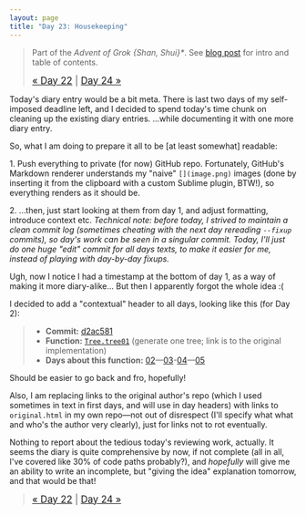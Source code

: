 ```yaml
---
layout: page
title: "Day 23: Housekeeping"
---
```


> Part of the _Advent of Grok {Shan, Shui}*_. See [blog post](/blog/2021-12-28-grok-shan-shui.html) for intro and table of contents.
>
> <big>[« Day 22](day22.html) | [Day 24 »](day24.html)</big>

Today's diary entry would be a bit meta. There is last two days of my self-imposed deadline left, and I decided to spend today's time chunk on cleaning up the existing diary entries. ...while documenting it with one more diary entry.

So, what I am doing to prepare it all to be [at least somewhat] readable:

1\. Push everything to private (for now) GitHub repo. Fortunately, GitHub's Markdown renderer understands my "naive" `[](image.png)` images (done by inserting it from the clipboard with a custom Sublime plugin, BTW!), so everything renders as it should be.

2\. ...then, just start looking at them from day 1, and adjust formatting, introduce context etc. _Technical note: before today, I strived to maintain a clean commit log (sometimes cheating with the next day rereading `--fixup` commits), so day's work can be seen in a singular commit. Today, I'll just do one huge "edit" commit for all days texts, to make it easier for me, instead of playing with day-by-day fixups._

Ugh, now I notice I had a timestamp at the bottom of day 1, as a way of making it more diary-alike... But then I apparently forgot the whole idea :(

I decided to add a "contextual" header to all days, looking like this (for Day 2):

> * **Commit:** [d2ac581](https://github.com/zverok/grok-shan-shui/commit/d2ac5814aff6beca016df1e67ac38ce55cebec91)
> * **Function:** [`Tree.tree01`](https://github.com/zverok/grok-shan-shui/blob/main/original.html#L744) (generate one tree; link is to the original implementation)
> * **Days about this function:** [02](day02.html)—[03](day03.html)-[04](day04.html)—[05](day05.html)

Should be easier to go back and fro, hopefully!

Also, I am replacing links to the original author's repo (which I used sometimes in text in first days, and will use in day headers) with links to `original.html` in my own repo—not out of disrespect (I'll specify what what and who's the author very clearly), just for links not to rot eventually.

Nothing to report about the tedious today's reviewing work, actually. It seems the diary is quite comprehensive by now, if not complete (all in all, I've covered like 30% of code paths probably?), and _hopefully_ will give me an ability to write an incomplete, but "giving the idea" explanation tomorrow, and that would be that!

> <big>[« Day 22](day22.html) | [Day 24 »](day24.html)</big>
